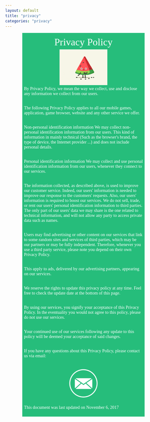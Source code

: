```yaml
---
layout: default
title: "privacy"
categories: "privacy"
---
```


<div style="background-color:#26BD7B;margin-left:11%;margin-right:11%;padding:1%" align="center">
<font color="#FFFFFF" style="text-align:left"><font face="Arial Rounded MT Bold" size="6">
<div style="text-align:center">
<span style="background-color:transparent;line-height:1.5">Privacy Policy
</span>
</div>
</font>
</font>
<font color="#ffffff" style="text-align:left"><font face="Arial Rounded MT Bold">
<div align="center">
<img src="/images/privacymelon.gif" width="40%">
</div>
<div style="text-align:left">
By Privacy Policy, we mean the way we collect, use and disclose any information we collect from our users.
<br><br>

The following Privacy Policy applies to all our mobile games, application, game browser, website and any other service we offer.
<br><br>

Non-personal identification information
We may collect non-personal identification information from our users. This kind of information in mainly technical (Such as the browser's brand, the type of device, the Internet provider ...) and does not include personal details.
<br><br>

Personal identification information
We may collect and use personal identification information from our users, whenever they connect to our services.
<br><br>

The information collected, as described above, is used to improve our customer service. Indeed, our users' information is needed to improve our response to the customers' requests. Also, our users' information is required to boost our services.
We do not sell, trade, or rent our users' personal identification information to third parties. The only part of our users' data we may share is the one related to technical information, and will not allow any party to access private data such as names.
<br><br>

Users may find advertising or other content on our services that link to some random sites and services of third parties, which may be our partners or may be fully independent. Therefore, whenever you use a third party service, please note you depend on their own Privacy Policy.
<br><br>

This apply to ads, delivered by our advertising partners, appearing on our services.
<br><br>

We reserve the rights to update this privacy policy at any time. Feel free to check the update date at the bottom of this page.
<br><br>

By using our services, you signify your acceptance of this Privacy Policy. In the eventuality you would not agree to this policy, please do not use our services.
<br><br>

Your continued use of our services following any update to this policy will be deemed your acceptance of said changes.
<br><br>

If you have any questions about this Privacy Policy, please contact us via email:
<br><br>
<div class="image" style="text-align:center">
  <a href="/contact">
  <img  src="/images/contactlinklogo.png" alt="contact" style="display:inline-block"/>
  </a>
</div>
<br>
This document was last updated on November 6, 2017
<br>
<br>
</div>
</font>
</font>
</div>
